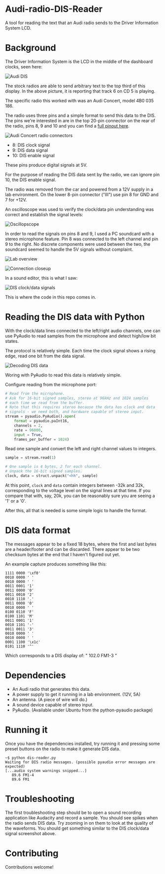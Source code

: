 Audi-radio-DIS-Reader
=====================

A tool for reading the text that an Audi radio sends to the Driver Information System LCD.


Background
==========

The Driver Information System is the LCD in the middle of the dashboard clocks, seen here:

![Audi DIS](https://raw.github.com/derpston/Audi-radio-DIS-reader/master/img/audi-dis.jpg "Audi DIS")

The stock radios are able to send arbitrary text to the top third of this display. In the above picture, it is reporting that track 6 on CD 5 is playing.

The specific radio this worked with was an Audi Concert, model 4B0 035 186.

The radio uses three pins and a simple format to send this data to the DIS. The pins we're interested in are in the top 20-pin connector on the rear of the radio, pins 8, 9 and 10 and you can find a [full pinout here](https://raw.github.com/derpston/Audi-radio-DIS-reader/master/img/concertpinout.gif).

![Audi Concert radio connectors](https://raw.github.com/derpston/Audi-radio-DIS-reader/master/img/audi-concert-connectors.jpg "Audi Concert radio connectors")

* 8: DIS clock signal
* 9: DIS data signal
* 10: DIS enable signal

These pins produce digital signals at 5V.

For the purpose of reading the DIS data sent by the radio, we can ignore pin 10, the DIS enable signal.

The radio was removed from the car and powered from a 12V supply in a lab environment. On the lower 8-pin connector ("III") use pin 8 for GND and 7 for +12V.

An oscilloscope was used to verify the clock/data pin understanding was correct and establish the signal levels:

![Oscillopscope](https://raw.github.com/derpston/Audi-radio-DIS-reader/master/img/audi-radio-dis-scope.jpg "Measuring pins 8 and 9 with an oscilliscope")

In order to read the signals on pins 8 and 9, I used a PC soundcard with a stereo microphone feature. Pin 8 was connected to the left channel and pin 9 to the right. No discrete components were used between the two, the soundcard seemed to handle the 5V signals without complaint.

![Lab overview](https://raw.github.com/derpston/Audi-radio-DIS-reader/master/img/lab-overview.jpg "Lab overview")

![Connection closeup](https://raw.github.com/derpston/Audi-radio-DIS-reader/master/img/connections-closeup.jpg "Connection closeup")

In a sound editor, this is what I saw:

![DIS clock/data signals](https://raw.github.com/derpston/Audi-radio-DIS-reader/master/img/dis-clock-data.jpg "DIS clock/data signals")

This is where the code in this repo comes in.

Reading the DIS data with Python
================================

With the clock/data lines connected to the left/right audio channels, one can use PyAudio to read samples from the microphone and detect high/low bit states.

The protocol is relatively simple. Each time the clock signal shows a rising edge, read one bit from the data signal.

![Decoding DIS data](https://raw.github.com/derpston/Audi-radio-DIS-reader/master/img/dis-data-decoded.jpg "Decoding DIS data")

Woring with PyAudio to read this data is relatively simple.

Configure reading from the microphone port:

```python
# Read from the microphone.
# Ask for 16-bit signed samples, stereo at 96kHz and 1024 samples
# each time we read from the buffer.
# Note that this requires stereo because the data has clock and data
# signals - we need both, and hardware capable of stereo input.
stream = pyaudio.PyAudio().open(
    format = pyaudio.paInt16,
    channels = 2,
    rate = 96000,
    input = True,
    frames_per_buffer = 1024)
```

Read one sample and convert the left and right channel values to integers.

```python
sample = stream.read(1)

# One sample is 4 bytes, 2 for each channel.
# Unpack the 16-bit signed samples.
clock, data = struct.unpack("<hh", sample)
```

At this point, ```clock``` and ```data``` contain integers between -32k and 32k, corresponding to the voltage level on the signal lines at that time. If you compare that with, say, 20k, you can be reasonably sure you are seeing a '1' or a '0'.

After this, all that is needed is some simple logic to handle the format.

DIS data format
===============
The messages appear to be a fixed 18 bytes, where the first and last bytes are a header/footer and can be discarded. There appear to be two checksum bytes at the end that I haven't figured out yet.

An example capture produces something like this:

```
1111 0000 '\xf0'
0010 0000 ' '
0010 0000 ' '
0011 0001 '1'
0011 0000 '0'
0011 0010 '2'
0010 1110 '.'
0011 0000 '0'
0010 0000 ' '
0100 0110 'F'
0100 1101 'M'
0011 0001 '1'
0010 1101 '-'
0011 0011 '3'
0010 0000 ' '
0010 0000 ' '
0001 1100 '\x1c'
0101 1110 '^'
```

Which corresponds to a DIS display of: "  102.0 FM1-3  "

Dependencies
============

* An Audi radio that generates this data.
* A power supply to get it running in a lab environment. (12V, 5A)
* An antenna. (A piece of wire will do.)
* A sound device capable of stereo input.
* PyAudio. (Available under Ubuntu from the python-pyaudio package)

Running it
==========

Once you have the dependencies installed, try running it and pressing some preset buttons on the radio to make it generate DIS data.

```
~$ python dis-reader.py
Waiting for DIS radio messages. (possible pyaudio error messages are expected)
[...audio system warnings snipped...]
   89.6 FM1-4  
   89.6 FM1    
```

Troubleshooting
===============

The first troubleshooting step should be to open a sound recording application like Audacity and record a sample. You should see spikes when the radio sends DIS data. Try zooming in on them to look at the quality of the waveforms. You should get something similar to the DIS clock/data signal screenshot above.

Contributing
========
Contributions welcome!

